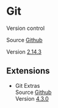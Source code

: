 # Git

Version control

Source [Github](https://github.com/git/git)

Version [2.14.3](https://github.com/git/git/releases/tag/v2.14.3)

## Extensions

- Git Extras  
  Source [Github](https://github.com/tj/git-extras)  
  Version [4.3.0](https://github.com/tj/git-extras/releases/tag/4.3.0)
